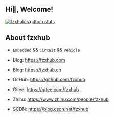 ## Hi👋, Welcome!


[![fzxhub's github stats](https://github-readme-stats.vercel.app/api?username=fzxhub&show_icons=true&theme=merko&hide=stars)](https://github.com/fzxhub)


## About fzxhub
- `Embedded` && `Circuit` && `Vehicle`

- Blog: https://fzxhub.com
- Blog: https://fzxhub.cn

- GitHub: https://github.com/fzxhub
- Gitee: https://gitee.com/fzxhub

- Zhihu: https://www.zhihu.com/people/fzxhub

- SCDN: https://blog.csdn.net/fzxhub

